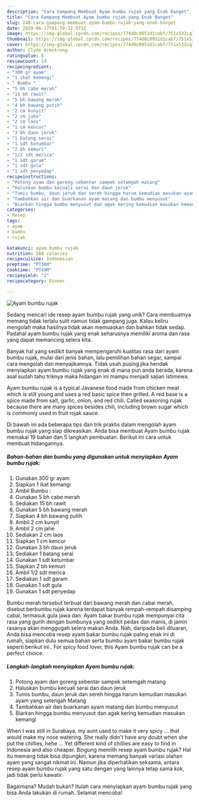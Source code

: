 ```yaml
---
description: "Cara Gampang Membuat Ayam bumbu rujak yang Enak Banget"
title: "Cara Gampang Membuat Ayam bumbu rujak yang Enak Banget"
slug: 248-cara-gampang-membuat-ayam-bumbu-rujak-yang-enak-banget
date: 2020-06-17T01:59:32.973Z
image: https://img-global.cpcdn.com/recipes/774d0c0951d1cabf/751x532cq70/ayam-bumbu-rujak-foto-resep-utama.jpg
thumbnail: https://img-global.cpcdn.com/recipes/774d0c0951d1cabf/751x532cq70/ayam-bumbu-rujak-foto-resep-utama.jpg
cover: https://img-global.cpcdn.com/recipes/774d0c0951d1cabf/751x532cq70/ayam-bumbu-rujak-foto-resep-utama.jpg
author: Clyde Armstrong
ratingvalue: 5
reviewcount: 14
recipeingredient:
- "300 gr ayam"
- "1 ikat kemangi"
- " Bumbu "
- "5 bh cabe merah"
- "15 bh rawit"
- "5 bh bawang merah"
- "4 bh bawang putih"
- "2 cm kunyit"
- "2 cm jahe"
- "2 cm laos"
- "1 cm kencur"
- "3 bh daun jeruk"
- "1 batang serai"
- "1 sdt ketumbar"
- "2 bh kemuri"
- "1/2 sdt merica"
- "1 sdt garam"
- "1 sdt gula"
- "1 sdt penyedap"
recipeinstructions:
- "Potong ayam dan goreng sebentar sampek setemgah matang"
- "Haluskan bumbu kecuali serai dan daun jeruk"
- "Tumis bumbu, daun jeruk dan sereh hingga harum kemudian masukan ayam yang setengah Matang"
- "Tambahkan air dan buarkanan ayam matang dan bumbu menyusut"
- "Biarkan hingga bumbu menyusut dan agak kering kemudian masukan kemangi"
categories:
- Resep
tags:
- ayam
- bumbu
- rujak

katakunci: ayam bumbu rujak 
nutrition: 208 calories
recipecuisine: Indonesian
preptime: "PT36M"
cooktime: "PT49M"
recipeyield: "2"
recipecategory: Dinner

---
```



![Ayam bumbu rujak](https://img-global.cpcdn.com/recipes/774d0c0951d1cabf/751x532cq70/ayam-bumbu-rujak-foto-resep-utama.jpg)

Sedang mencari ide resep ayam bumbu rujak yang unik? Cara membuatnya memang tidak terlalu sulit namun tidak gampang juga. Kalau keliru mengolah maka hasilnya tidak akan memuaskan dan bahkan tidak sedap. Padahal ayam bumbu rujak yang enak seharusnya memiliki aroma dan rasa yang dapat memancing selera kita.

Banyak hal yang sedikit banyak mempengaruhi kualitas rasa dari ayam bumbu rujak, mulai dari jenis bahan, lalu pemilihan bahan segar, sampai cara mengolah dan menyajikannya. Tidak usah pusing jika hendak menyiapkan ayam bumbu rujak yang enak di mana pun anda berada, karena asal sudah tahu triknya maka hidangan ini mampu menjadi sajian istimewa.

Ayam bumbu rujak is a typical Javanese food made from chicken meat which is still young and uses a red basic spice then grilled. A red base is a spice made from salt, garlic, onion, and red chili. Called seasoning rujak because there are many spices besides chili, including brown sugar which is commonly used in fruit rojak sauce.


Di bawah ini ada beberapa tips dan trik praktis dalam mengolah ayam bumbu rujak yang siap dikreasikan. Anda bisa membuat Ayam bumbu rujak memakai 19 bahan dan 5 langkah pembuatan. Berikut ini cara untuk membuat hidangannya.

<!--inarticleads1-->

##### Bahan-bahan dan bumbu yang digunakan untuk menyiapkan Ayam bumbu rujak:

1. Gunakan 300 gr ayam
1. Siapkan 1 ikat kemangi
1. Ambil  Bumbu :
1. Gunakan 5 bh cabe merah
1. Sediakan 15 bh rawit
1. Gunakan 5 bh bawang merah
1. Siapkan 4 bh bawang putih
1. Ambil 2 cm kunyit
1. Ambil 2 cm jahe
1. Sediakan 2 cm laos
1. Siapkan 1 cm kencur
1. Gunakan 3 bh daun jeruk
1. Sediakan 1 batang serai
1. Gunakan 1 sdt ketumbar
1. Siapkan 2 bh kemuri
1. Ambil 1/2 sdt merica
1. Sediakan 1 sdt garam
1. Gunakan 1 sdt gula
1. Gunakan 1 sdt penyedap


Bumbu merah tersebut terbuat dari bawang merah dan cabai merah, disebut berbumbu rujak karena terdapat banyak rempah-rempah disamping cabai, termasuk gula jawa dan. Ayam bakar bumbu rujak mempunyai cita rasa yang gurih dengan bumbunya yang sedikit pedas dan manis, di jamin rasanya akan menggugah selera makan Anda. Nah, daripada beli diluaran, Anda bisa mencoba resep ayam bakar bumbu rujak paling enak ini di rumah, siapkan dulu semua bahan serta bumbu ayam bakar bumbu rujak seperti berikut ini.. For spicy food lover, this Ayam bumbu rujak can be a perfect choice. 

<!--inarticleads2-->

##### Langkah-langkah menyiapkan Ayam bumbu rujak:

1. Potong ayam dan goreng sebentar sampek setemgah matang
1. Haluskan bumbu kecuali serai dan daun jeruk
1. Tumis bumbu, daun jeruk dan sereh hingga harum kemudian masukan ayam yang setengah Matang
1. Tambahkan air dan buarkanan ayam matang dan bumbu menyusut
1. Biarkan hingga bumbu menyusut dan agak kering kemudian masukan kemangi


When I was still in Surabaya, my aunt used to make it very spicy … that would make my nose watering. She really didn&#39;t have any doubt when she put the chillies, hehe … Yet different kind of chillies are easy to find in Indonesia and also cheaper. Bingung memilih resep ayam bumbu rujak? Hal itu memang tidak bisa dipungkiri, karena memang banyak variasi olahan ayam yang sangat nikmat ini. Namun jika diperhatikan seksama, antara resep ayam bumbu rujak yang satu dengan yang lainnya tetap sama kok, jadi tidak perlu kawatir. 

Bagaimana? Mudah bukan? Itulah cara menyiapkan ayam bumbu rujak yang bisa Anda lakukan di rumah. Selamat mencoba!
